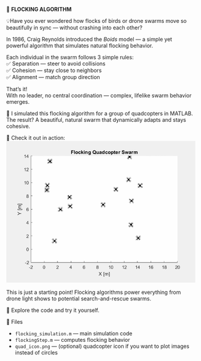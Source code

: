 🚁 **FLOCKING ALGORITHM**

💡Have you ever wondered how flocks of birds or drone swarms move so beautifully in sync — without crashing into each other?

In 1986, Craig Reynolds introduced the *Boids* model — a simple yet powerful algorithm that simulates natural flocking behavior.  

Each individual in the swarm follows 3 simple rules:  
 ✅ Separation — steer to avoid collisions  
 ✅ Cohesion — stay close to neighbors  
 ✅ Alignment — match group direction  

That’s it!  
With no leader, no central coordination — complex, lifelike swarm behavior emerges.  

🚁 I simulated this flocking algorithm for a group of quadcopters in MATLAB. The result? A beautiful, natural swarm that dynamically adapts and stays cohesive.

👀 Check it out in action:
![flocking-demo](quadcopter_swarm.gif)

This is just a starting point! Flocking algorithms power everything from drone light shows to potential search-and-rescue swarms.

🔗 Explore the code and try it yourself.

 📂 Files
- `flocking_simulation.m` — main simulation code
- `flockingStep.m` — computes flocking behavior
- `quad_icon.png` — (optional) quadcopter icon if you want to plot images instead of circles

